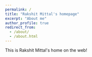 ```yaml
---
permalink: /
title: "Rakshit Mittal's homepage"
excerpt: "About me"
author_profile: true
redirect_from: 
  - /about/
  - /about.html
---
```


This is Rakshit Mittal's home on the web!
